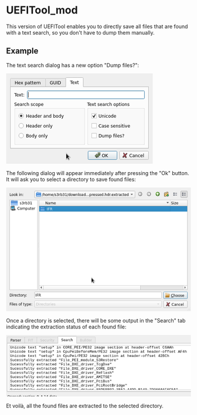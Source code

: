 # UEFITool\_mod

This version of UEFITool enables you to directly save all files that are found with a text search, so you don't have to dump them manually.

## Example

The text search dialog has a new option "Dump files?":

![UEFITool-mod-1](https://raw.githubusercontent.com/s3rb31/UEFITool/new_engine-mod/images/new_search_option.png "New search dialog option")  

The following dialog will appear immediately after pressing the "Ok" button. It will ask you to select a directory to save found files:

![UEFITool-mod-2](https://raw.githubusercontent.com/s3rb31/UEFITool/new_engine-mod/images/dir_select_dialog.png "Directory select dialog")  

Once a directory is selected, there will be some output in the "Search" tab indicating the extraction status of each found file:

![UEFITool-mod-3](https://raw.githubusercontent.com/s3rb31/UEFITool/new_engine-mod/images/search_output.png "Directory select dialog")

Et voilà, all the found files are extracted to the selected directory.
